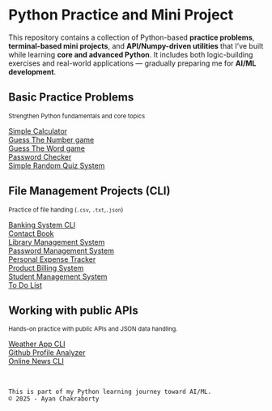 # Python Practice and Mini Project
This repository contains a collection of Python-based **practice problems**, **terminal-based mini projects**, and **API/Numpy-driven utilities** that I’ve built while learning **core and advanced Python**.
It includes both logic-building exercises and real-world applications — gradually preparing me for **AI/ML development**.

## Basic Practice Problems
<small>Strengthen Python fundamentals and core topics</small>

[Simple Calculator](./calculator.py)<br>
[Guess The Number game](./guessTheNumber.py)<br>
[Guess The Word game](./GuessTheWord.py)<br>
[Password Checker](./passwordChecker.py)<br>
[Simple Random Quiz System](./Quiz.py)


## File Management Projects (CLI)
<small>Practice of file handing (`.csv`, `.txt`,`.json`)</small>

[Banking System CLI](./Banking%20System%20CLI/)<br>
[Contact Book](./Contact%20Book/)<br>
[Library Management System](./LMS/)<br>
[Password Management System](./Password%20Manager/)<br>
[Personal Expense Tracker](./Personal%20Expense%20Tracker/)<br>
[Product Billing System](./Product%20Billing%20System/)<br>
[Student Management System](./Student%20Record%20Management/)<br>
[To Do List](./To-Do/)<br>


## Working with public APIs
<small>Hands-on practice with public APIs and JSON data handling.</small>

[Weather App CLI](./API/Weather%20CLI/)<br>
[Github Profile Analyzer](./API/Github%20Analyzer/)<br>
[Online News CLI](./API/Online%20News%20CLI/)<br>


<br>

```
This is part of my Python learning journey toward AI/ML.
© 2025 - Ayan Chakraborty
```